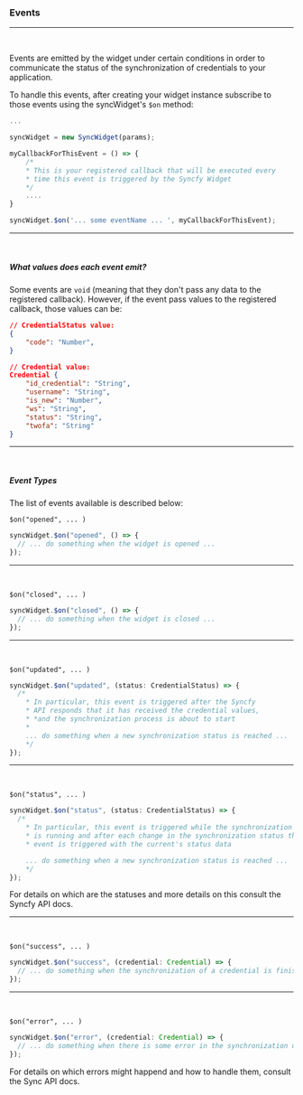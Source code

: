 ### Events

---

<br />

Events are emitted by the widget under certain conditions in order to communicate the status of the synchronization of credentials to your application.

To handle this events, after creating your widget instance subscribe to those events using the syncWidget's `$on` method:

```javascript
...

syncWidget = new SyncWidget(params);

myCallbackForThisEvent = () => {
    /*
    * This is your registered callback that will be executed every
    * time this event is triggered by the Syncfy Widget
    */
    ....
}

syncWidget.$on('... some eventName ... ', myCallbackForThisEvent);
```

---

<br />

##### What values does each event emit?

Some events are `void` (meaning that they don't pass any data to the registered callback). However, if the event pass values to the registered callback, those values can be:

```json
// CredentialStatus value:
{
    "code": "Number",
}

// Credential value:
Credential {
    "id_credential": "String",
    "username": "String",
    "is_new": "Number",
    "ws": "String",
    "status": "String",
    "twofa": "String"
}
```

---

<br />

##### Event Types

The list of events available is described below:

`$on("opened", ... )`

```javascript
syncWidget.$on("opened", () => {
  // ... do something when the widget is opened ...
});
```

---

<br />

`$on("closed", ... )`

```javascript
syncWidget.$on("closed", () => {
  // ... do something when the widget is closed ...
});
```

---

<br />

`$on("updated", ... )`

```javascript
syncWidget.$on("updated", (status: CredentialStatus) => {
  /*
    * In particular, this event is triggered after the Syncfy 
    * API responds that it has received the credential values, 
    * *and the synchronization process is about to start
    * 
    ... do something when a new synchronization status is reached ...
    */
});
```

---

<br />

`$on("status", ... )`

```javascript
syncWidget.$on("status", (status: CredentialStatus) => {
  /*
    * In particular, this event is triggered while the synchronization status 
    * is running and after each change in the synchronization status this
    * event is triggered with the current's status data

    ... do something when a new synchronization status is reached ...
    */
});
```

For details on which are the statuses and more details on this consult the Syncfy API docs.

---

<br />

`$on("success", ... )`

```javascript
syncWidget.$on("success", (credential: Credential) => {
  // ... do something when the synchronization of a credential is finished successfully
});
```

---

<br />

`$on("error", ... )`

```javascript
syncWidget.$on("error", (credential: Credential) => {
  // ... do something when there is some error in the synchronization of credentials  ...
});
```

For details on which errors might happend and how to handle them, consult the Sync API docs.
